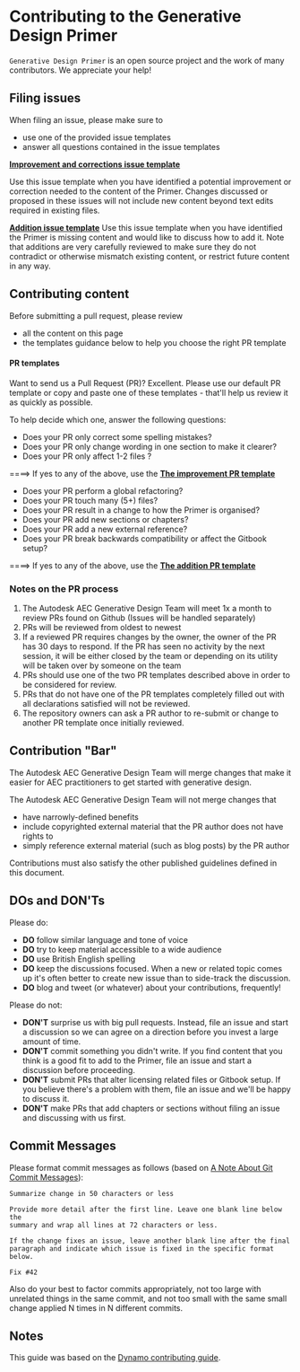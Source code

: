 # Contributing to the Generative Design Primer

`Generative Design Primer` is an open source project and the work of many contributors. We appreciate your help!


## Filing issues

When filing an issue, please make sure to
- use one of the provided issue templates
- answer all questions contained in the issue templates

[**Improvement and corrections issue template**](.github/ISSUE_TEMPLATE/improvement.md)
      
Use this issue template when you have identified a potential improvement or correction needed to the content of the Primer. Changes discussed or proposed in these issues will not include new content beyond text edits required in existing files.

[**Addition issue template**](.github/ISSUE_TEMPLATE/addition.md)
Use this issue template when you have identified the Primer is missing content and would like to discuss how to add it. Note that additions are very carefully reviewed to make sure they do not contradict or otherwise mismatch existing content, or restrict future content in any way.

## Contributing content

Before submitting a pull request, please review 
- all the content on this page
- the templates guidance below to help you choose the right PR template

#### PR templates

Want to send us a Pull Request (PR)? Excellent. Please use our default PR template or copy and paste one of these templates - that'll help us review it as quickly as possible.

To help decide which one, answer the following questions:

- Does your PR only correct some spelling mistakes?
- Does your PR only change wording in one section to make it clearer?
- Does your PR only affect 1-2 files ?

====> If yes to any of the above, use the [**The improvement PR template**](.github/PULL_REQUEST_TEMPLATE/improvement-pr.md)

- Does your PR perform a global refactoring?
- Does your PR touch many (5+) files?
- Does your PR result in a change to how the Primer is organised?
- Does your PR add new sections or chapters?
- Does your PR add a new external reference?
- Does your PR break backwards compatibility or affect the Gitbook setup?

====> If yes to any of the above, use the [**The addition PR template**](.github/PULL_REQUEST_TEMPLATE/additions-pr.md)


### Notes on the PR process

1. The Autodesk AEC Generative Design Team will meet 1x a month to review PRs found on Github (Issues will be handled separately)
2. PRs will be reviewed from oldest to newest
3. If a reviewed PR requires changes by the owner, the owner of the PR has 30 days to respond. If the PR has seen no activity by the next session, it will be either closed by the team or depending on its utility will be taken over by someone on the team
4. PRs should use one of the two PR templates described above in order to be considered for review.
5. PRs that do not have one of the PR templates completely filled out with all declarations satisfied will not be reviewed.
6. The repository owners can ask a PR author to re-submit or change to another PR template once initially reviewed.


Contribution "Bar"
------------------

The Autodesk AEC Generative Design Team will merge changes that make it easier for AEC practitioners to get started with generative design.

The Autodesk AEC Generative Design Team will not merge changes that
- have narrowly-defined benefits
- include copyrighted external material that the PR author does not have rights to
- simply reference external material (such as blog posts) by the PR author

Contributions must also satisfy the other published guidelines defined in this document.

DOs and DON'Ts
--------------

Please do:

* **DO** follow similar language and tone of voice
* **DO** try to keep material accessible to a wide audience
* **DO** use British English spelling
* **DO** keep the discussions focused. When a new or related topic comes up
  it's often better to create new issue than to side-track the discussion.
* **DO** blog and tweet (or whatever) about your contributions, frequently!

Please do not:

* **DON'T** surprise us with big pull requests. Instead, file an issue and start a discussion so we can agree on a direction before you invest a large amount of time.
* **DON'T** commit something you didn't write. If you find content that you think is a good fit to add to the Primer, file an issue and start a discussion before proceeding.
* **DON'T** submit PRs that alter licensing related files or Gitbook setup. If you believe there's a problem with them, file an issue and we'll be happy to discuss it.
* **DON'T** make PRs that add chapters or sections without filing an issue and discussing with us first.

Commit Messages
---------------

Please format commit messages as follows (based on [A Note About Git Commit Messages](http://tbaggery.com/2008/04/19/a-note-about-git-commit-messages.html)):

```
Summarize change in 50 characters or less

Provide more detail after the first line. Leave one blank line below the
summary and wrap all lines at 72 characters or less.

If the change fixes an issue, leave another blank line after the final
paragraph and indicate which issue is fixed in the specific format
below.

Fix #42
```

Also do your best to factor commits appropriately, not too large with unrelated things in the same commit, and not too small with the same small change applied N times in N different commits.

Notes
---------------
This guide was based on the [Dynamo contributing guide](https://github.com/DynamoDS/Dynamo/blob/master/CONTRIBUTING.md).

